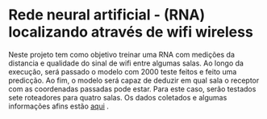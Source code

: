 # Rede neural artificial - (RNA) localizando através de wifi wireless
  
  Neste projeto tem como objetivo treinar uma RNA com medições da distancia e qualidade do sinal de wifi entre algumas salas. Ao longo da execução, será passado o modelo com 2000 teste feitos e feito uma predicção. Ao fim, o modelo será capaz de deduzir em qual sala o receptor com as coordenadas passadas pode estar. Para este caso, serão testados sete roteadores para quatro salas. 
 Os dados coletados e algumas informações afins estão [aqui](https://archive.ics.uci.edu/ml/datasets/Wireless+Indoor+Localization) .
